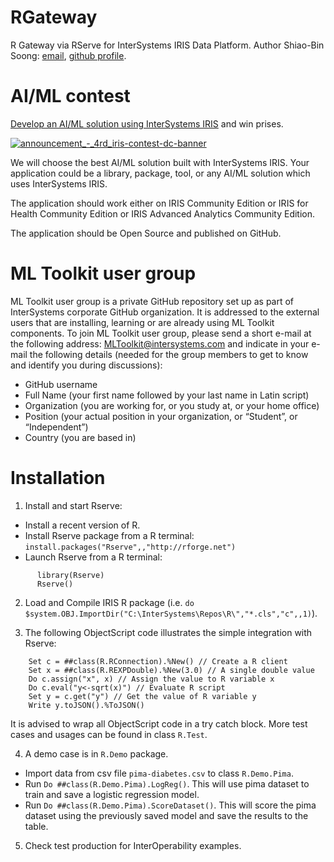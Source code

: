 # RGateway
R Gateway via RServe for InterSystems IRIS Data Platform. Author Shiao-Bin Soong: [email](mailto:Shiao-Bin.Soong@intersystems.com),  [github profile](https://github.com/ssoong88).

# AI/ML contest

[Develop an AI/ML solution using InterSystems IRIS](https://community.intersystems.com/post/take-part-intersystems-iris-ai-programming-contest) and win prises.

[![announcement_-_4rd_iris-contest-dc-banner](https://community.intersystems.com/sites/default/files/inline/images/announcement_-_4rd_iris-contest-dc-banner.jpg)](https://community.intersystems.com/post/take-part-intersystems-iris-ai-programming-contest)

We will choose the best AI/ML solution built with InterSystems IRIS. Your application could be a library, package, tool, or any AI/ML solution which uses InterSystems IRIS.

The application should work either on IRIS Community Edition or IRIS for Health Community Edition or IRIS Advanced Analytics Community Edition.

The application should be Open Source and published on GitHub.
 

# ML Toolkit user group

ML Toolkit user group is a private GitHub repository set up as part of InterSystems corporate GitHub organization. It is addressed to the external users that are installing, learning or are already using ML Toolkit components. To join ML Toolkit user group, please send a short e-mail at the following address: [MLToolkit@intersystems.com](mailto:MLToolkit@intersystems.com?subject=MLToolkit%20user%20group&body=Hello.%0A%0APlease%20add%20me%20to%20ML%20Toolkit%20user%20group%3A%0A%0A-%20GitHub%20username%3A%20%0A%0A-%20Name%3A%20%0A%0A-%20Company%3A%20%0A%0A-%20Position%3A%0A-%20Country%3A%20%0A%0A) and indicate in your e-mail the following details (needed for the group members to get to know and identify you during discussions):

- GitHub username
- Full Name (your first name followed by your last name in Latin script)
- Organization (you are working for, or you study at, or your home office)
- Position (your actual position in your organization, or “Student”, or “Independent”)
- Country (you are based in)

# Installation 

1. Install and start Rserve:
  - Install a recent version of R.
  - Install Rserve package from a R terminal: `install.packages("Rserve",,"http://rforge.net")`
  - Launch Rserve from a R terminal:
  ```
		library(Rserve)
		Rserve()
  ```
		
2. Load and Compile IRIS R package (i.e. `do $system.OBJ.ImportDir("C:\InterSystems\Repos\R\","*.cls","c",,1)`).

3. The following ObjectScript code illustrates the simple integration with Rserve:

```
	Set c = ##class(R.RConnection).%New() // Create a R client
	Set x = ##class(R.REXPDouble).%New(3.0) // A single double value
	Do c.assign("x", x) // Assign the value to R variable x
	Do c.eval("y<-sqrt(x)") // Evaluate R script
	Set y = c.get("y") // Get the value of R variable y
	Write y.toJSON().%ToJSON()
```

It is advised to wrap all ObjectScript code in a try catch block. More test cases and usages can be found in class `R.Test`.
	
4. A demo case is in `R.Demo` package.
- Import data from csv file `pima-diabetes.csv` to class `R.Demo.Pima`.
- Run `Do ##class(R.Demo.Pima).LogReg()`. This will use pima dataset to train and save a logistic regression model.
- Run `Do ##class(R.Demo.Pima).ScoreDataset()`. This will score the pima dataset using the previously saved model and save the results to the table. 

5. Check test production for InterOperability examples.
